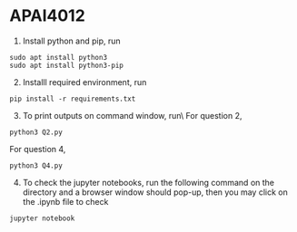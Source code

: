 # APAI4012

1. Install python and pip, run
```
sudo apt install python3
sudo apt install python3-pip
```
2. Installl required environment, run
```
pip install -r requirements.txt
```
3. To print outputs on command window, run\\
For question 2,
```
python3 Q2.py
```
For question 4,
```
python3 Q4.py
```

4. To check the jupyter notebooks, run the following command on the directory and a browser window should pop-up, then you may click on the .ipynb file to check
```
jupyter notebook
```
